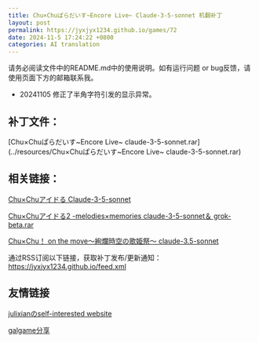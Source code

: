 ```yaml
---
title: Chu×Chuぱらだいす~Encore Live~ Claude-3-5-sonnet 机翻补丁
layout: post
permalink: https://jyxjyx1234.github.io/games/72
date: 2024-11-5 17:24:22 +0800
categories: AI translation
---
```



请务必阅读文件中的README.md中的使用说明。如有运行问题 or bug反馈，请使用页面下方的邮箱联系我。

- 20241105 修正了半角字符引发的显示异常。

## 补丁文件：

[Chu×Chuぱらだいす~Encore Live~ claude-3-5-sonnet.rar](../resources/Chu×Chuぱらだいす~Encore Live~ claude-3-5-sonnet.rar)

 

## 相关链接：

[Chu×Chuアイドる Claude-3-5-sonnet](../games/71)

 

[Chu×Chuアイドる2 -melodies×memories claude-3-5-sonnet＆ grok-beta.rar](../games/74)

 

[Chu×Chu！ on the move～絢爛時空の歌姫祭～ claude-3.5-sonnet](../games/76)

 

通过RSS订阅以下链接，获取补丁发布/更新通知：https://jyxjyx1234.github.io/feed.xml

## 友情链接

[julixianのself-interested website](https://julixian-siw.worldsystem.top/) 

[galgame分享](https://t.me/galgpt)